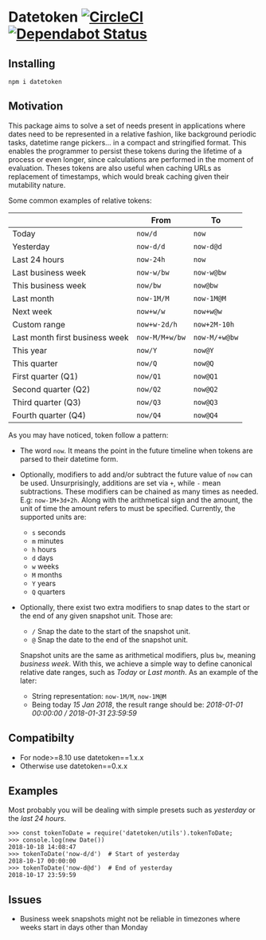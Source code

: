 # Datetoken [![CircleCI](https://circleci.com/gh/sonirico/datetoken.js.svg?style=svg)](https://circleci.com/gh/sonirico/datetoken.js) [![Dependabot Status](https://api.dependabot.com/badges/status?host=github&repo=sonirico/datetoken.js)](https://dependabot.com)

## Installing

```shell
npm i datetoken
```

## Motivation

This package aims to solve a set of needs present in applications where
dates need to be represented in a relative fashion, like background periodic
tasks, datetime range pickers... in a compact and stringified format. This
enables the programmer to persist these tokens during the lifetime of a
process or even longer, since calculations are performed in the moment of
evaluation. Theses tokens are also useful when caching URLs as replacement
of timestamps, which would break caching given their mutability nature.

Some common examples of relative tokens:

|                                | From           | To            |
| ------------------------------ | -------------- | ------------- |
| Today                          | `now/d`        | `now`         |
| Yesterday                      | `now-d/d`      | `now-d@d`     |
| Last 24 hours                  | `now-24h`      | `now`         |
| Last business week             | `now-w/bw`     | `now-w@bw`    |
| This business week             | `now/bw`       | `now@bw`      |
| Last month                     | `now-1M/M`     | `now-1M@M`    |
| Next week                      | `now+w/w`      | `now+w@w`     |
| Custom range                   | `now+w-2d/h`   | `now+2M-10h`  |
| Last month first business week | `now-M/M+w/bw` | `now-M/+w@bw` |
| This year                      | `now/Y`        | `now@Y`       |
| This quarter                   | `now/Q`        | `now@Q`       |
| First quarter   (Q1)           | `now/Q1`       | `now@Q1`      |
| Second quarter  (Q2)           | `now/Q2`       | `now@Q2`      |
| Third quarter   (Q3)           | `now/Q3`       | `now@Q3`      |
| Fourth quarter  (Q4)           | `now/Q4`       | `now@Q4`      |

As you may have noticed, token follow a pattern:

- The word `now`. It means the point in the future timeline when tokens are
  parsed to their datetime form.
- Optionally, modifiers to add and/or subtract the future value of `now` can
  be used. Unsurprisingly, additions are set via `+`, while `-` mean
  subtractions. These modifiers can be chained as many times as needed.
  E.g: `now-1M+3d+2h`. Along with the arithmetical sign and the amount, the
  unit of time the amount refers to must be specified. Currently, the supported
  units are:
  - `s` seconds
  - `m` minutes
  - `h` hours
  - `d` days
  - `w` weeks
  - `M` months
  - `Y` years
  - `Q` quarters
- Optionally, there exist two extra modifiers to snap dates to the start or the
  end of any given snapshot unit. Those are:
  - `/` Snap the date to the start of the snapshot unit.
  - `@` Snap the date to the end of the snapshot unit.

  Snapshot units are the same as arithmetical modifiers, plus `bw`, meaning
  _business week_. With this, we achieve a simple way to define canonical
  relative date ranges, such as _Today_ or _Last month_. As an example of
  the later:

  - String representation: `now-1M/M`, `now-1M@M`
  - Being today _15 Jan 2018_, the result range should be:
    _2018-01-01 00:00:00 / 2018-01-31 23:59:59_

## Compatibilty

- For node>=8.10 use datetoken==1.x.x
- Otherwise use datetoken==0.x.x

## Examples

Most probably you will be dealing with simple presets such as _yesterday_ or
the _last 24 hours_.

```node
>>> const tokenToDate = require('datetoken/utils').tokenToDate;
>>> console.log(new Date())
2018-10-18 14:08:47
>>> tokenToDate('now-d/d')  # Start of yesterday
2018-10-17 00:00:00
>>> tokenToDate('now-d@d')  # End of yesterday
2018-10-17 23:59:59
```

## Issues

- Business week snapshots might not be reliable in timezones where weeks
  start in days other than Monday

